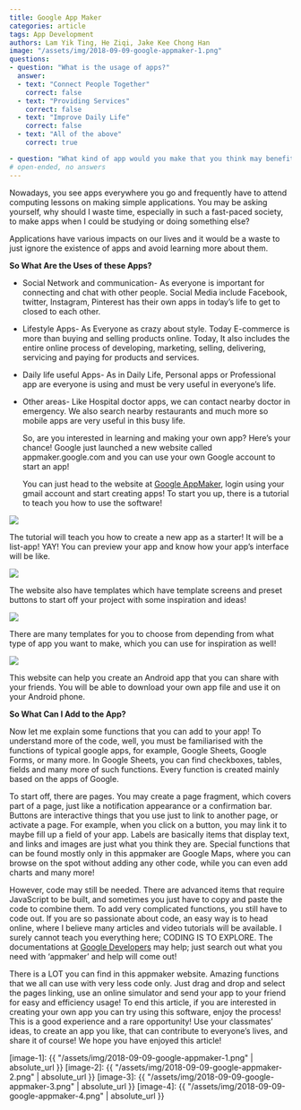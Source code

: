 ```yaml
---
title: Google App Maker
categories: article
tags: App Development
authors: Lam Yik Ting, He Ziqi, Jake Kee Chong Han
image: "/assets/img/2018-09-09-google-appmaker-1.png"
questions:
- question: "What is the usage of apps?"
  answer:
  - text: "Connect People Together"
    correct: false
  - text: "Providing Services"
    correct: false       
  - text: "Improve Daily Life"
    correct: false
  - text: "All of the above"
    correct: true

- question: "What kind of app would you make that you think may benefit today's society?"
# open-ended, no answers
---
```


Nowadays, you see apps everywhere you go and frequently have to attend computing lessons on making simple applications. You may be asking yourself, why should I waste time, especially in such a fast-paced society, to make apps when I could be studying or doing something else?  

Applications have various impacts on our lives and it would be a waste to just ignore the existence of apps and avoid learning more about them.

**So What Are the Uses of these Apps?**

*   Social Network and communication- As everyone is important for connecting and chat with other people. Social Media include Facebook, twitter, Instagram, Pinterest has their own apps in today’s life to get to closed to each other.

*   Lifestyle Apps- As Everyone as crazy about style. Today E-commerce is more than buying and selling products online. Today, It also includes the entire online process of developing, marketing, selling, delivering, servicing and paying for products and services.

*   Daily life useful Apps- As in Daily Life, Personal apps or Professional app are everyone is using and must be very useful in everyone’s life.

*   Other areas- Like Hospital doctor apps, we can contact nearby doctor in emergency. We also search nearby restaurants and much more so mobile apps are very useful in this busy life.

    So, are you interested in learning and making your own app? Here’s your chance! Google just launched a new website called appmaker.google.com and you can use your own Google account to start an app!

    You can just head to the website at [Google AppMaker](appmaker.google.com), login using your gmail account and start creating apps! To start you up, there is a tutorial to teach you how to use the software!

![](image-1)

The tutorial will teach you how to create a new app as a starter! It will be a list-app! YAY!
You can preview your app and know how your app’s interface will be like.

![](image-2)

The website also have templates which have template screens and preset buttons to start off your project with some inspiration and ideas!

![](image-3)

There are many templates for you to choose from depending from what type of app you want to make, which you can use for inspiration as well!

![](image-4)  

This website can help you create an Android app that you can share with your friends. You will be able to download your own app file and use it on your Android phone.

**So What Can I Add to the App?**

Now let me explain some functions that you can add to your app! To understand more of the code, well, you must be familiarised with the functions of typical google apps, for example, Google Sheets, Google Forms, or many more. In Google Sheets, you can find checkboxes, tables, fields and many more of such functions. Every function is created mainly based on the apps of Google.

To start off, there are pages. You may create a page fragment, which covers part of a page, just like a notification appearance or a confirmation bar. Buttons are interactive things that you use just to link to another page, or activate a page. For example, when you click on a button, you may link it to maybe fill up a field of your app. Labels are basically items that display text, and links and images are just what you think they are. Special functions that can be found mostly only in this appmaker are Google Maps, where you can browse on the spot without adding any other code, while you can even add charts and many more!

However, code may still be needed. There are advanced items that require JavaScript to be built, and sometimes you just have to copy and paste the code to combine them. To add very complicated functions, you still have to code out. If you are so passionate about code, an easy way is to head online, where I believe many articles and video tutorials will be available. I surely cannot teach you everything here; CODING IS TO EXPLORE. The documentations at [Google Developers](developers.google.com) may help; just search out what you need with ‘appmaker’ and help will come out!

There is a LOT you can find in this appmaker website. Amazing functions that we all can use with very less code only. Just drag and drop and select the pages linking, use an online simulator and send your app to your friend for easy and efficiency usage! To end this article, if you are interested in creating your own app you can try using this software, enjoy the process! This is a good experience and a rare opportunity! Use your classmates’ ideas, to create an app you like, that can contribute to everyone’s lives, and share it of course! We hope you have enjoyed this article!

[image-1]: {{ "/assets/img/2018-09-09-google-appmaker-1.png" | absolute_url }}
[image-2]: {{ "/assets/img/2018-09-09-google-appmaker-2.png" | absolute_url }}
[image-3]: {{ "/assets/img/2018-09-09-google-appmaker-3.png" | absolute_url }}
[image-4]: {{ "/assets/img/2018-09-09-google-appmaker-4.png" | absolute_url }}

